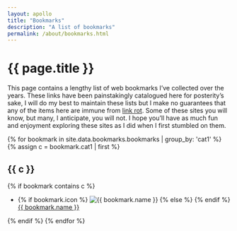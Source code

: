 ```yaml
---
layout: apollo
title: "Bookmarks"
description: "A list of bookmarks"
permalink: /about/bookmarks.html
---
```


<h1>{{ page.title }}</h1>
<div class="content">
	<p>This page contains a lengthy list of web bookmarks I’ve collected over the years. These links have been painstakingly catalogued here for posterity’s sake, I will do my best to maintain these lists but I make no guarantees that any of the items here are immune from <a href="https://en.wikipedia.org/wiki/Link_rot" title="link rot" target="_blank">link rot</a>. Some of these sites you will know, but many, I anticipate, you will not. I hope you’ll have as much fun and enjoyment exploring these sites as I did when I first stumbled on them.</p>

<div class="post">
	
{% for bookmark in site.data.bookmarks.bookmarks | group_by: 'cat1' %}
	{% assign c = bookmark.cat1 | first %}
	<h2>{{ c }}</h2>
	{% if bookmark contains c %}
		<ul class="bookmarks">
				<li>
					{% if bookmark.icon %}
						<img class="favicon" src="{{ bookmark.icon }}" alt="{{ bookmark.name }}" /> 
					{% else %}
						<i aria-hidden class="fas fa-globe" title="Bookmark"></i>
					{% endif %}
					<a href="{{ bookmark.src }}" title="{{ bookmark.name }}" target="_blank">{{ bookmark.name }}</a>
				</li>
		</ul>
	{% endif %}
{% endfor %}

</div>
</div>
